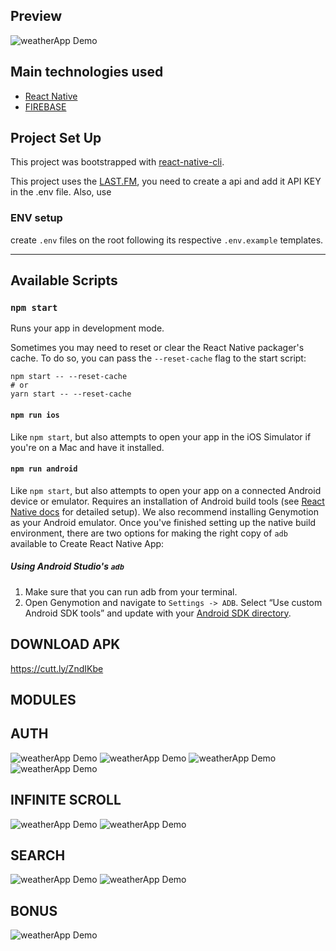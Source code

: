 ## Preview

![weatherApp Demo](demo/login.gif)

## Main technologies used

- [React Native](https://github.com/facebook/react-native)
- [FIREBASE](https://firebase.google.com/)

## Project Set Up

This project was bootstrapped with
[react-native-cli](https://reactnative.dev/docs/getting-started).

This project uses the [LAST.FM](https://www.last.fm/), you need to create a
api and add it API KEY in the .env file. Also, use

### ENV setup

create `.env` files on the root following its respective `.env.example` templates.

---

## Available Scripts

### `npm start`

Runs your app in development mode.

Sometimes you may need to reset or clear the React Native packager's cache. To do so, you can pass the `--reset-cache` flag to the start script:

```
npm start -- --reset-cache
# or
yarn start -- --reset-cache

```

#### `npm run ios`

Like `npm start`, but also attempts to open your app in the iOS Simulator if you're on a Mac and have it installed.

#### `npm run android`

Like `npm start`, but also attempts to open your app on a connected Android device or emulator. Requires an installation of Android build tools (see [React Native docs](https://facebook.github.io/react-native/docs/getting-started.html) for detailed setup). We also recommend installing Genymotion as your Android emulator. Once you've finished setting up the native build environment, there are two options for making the right copy of `adb` available to Create React Native App:

##### Using Android Studio's `adb`

1. Make sure that you can run adb from your terminal.
2. Open Genymotion and navigate to `Settings -> ADB`. Select “Use custom Android SDK tools” and update with your [Android SDK directory](https://stackoverflow.com/questions/25176594/android-sdk-location).

## DOWNLOAD APK

https://cutt.ly/ZndIKbe

## MODULES

## AUTH

![weatherApp Demo](demo/login.gif)
![weatherApp Demo](demo/registro.gif)
![weatherApp Demo](demo/registr2.gif)
![weatherApp Demo](demo/singoff.gif)

## INFINITE SCROLL

![weatherApp Demo](demo/artistas.gif)
![weatherApp Demo](demo/musics.gif)

## SEARCH

![weatherApp Demo](demo/artistas.gif)
![weatherApp Demo](demo/musics.gif)

## BONUS

![weatherApp Demo](demo/detallemusic.gif)
